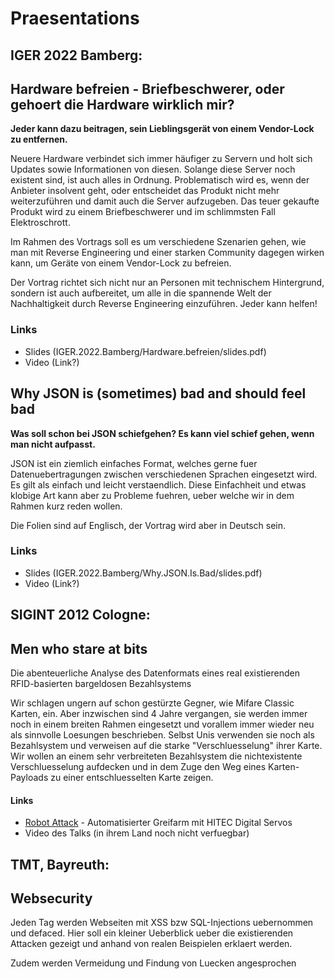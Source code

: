 Praesentations
==============

IGER 2022 Bamberg:
------------------
## Hardware befreien - Briefbeschwerer, oder gehoert die Hardware wirklich mir?
**Jeder kann dazu beitragen, sein Lieblingsgerät von einem Vendor-Lock zu entfernen.**

Neuere Hardware verbindet sich immer häufiger zu Servern und holt sich Updates sowie Informationen von diesen. Solange diese Server noch existent sind, ist auch alles in Ordnung. Problematisch wird es, wenn der Anbieter insolvent geht, oder entscheidet das Produkt nicht mehr weiterzuführen und damit auch die Server aufzugeben.
Das teuer gekaufte Produkt wird zu einem Briefbeschwerer und im schlimmsten Fall Elektroschrott.

Im Rahmen des Vortrags soll es um verschiedene Szenarien gehen, wie man mit Reverse Engineering und einer starken Community dagegen wirken kann, um Geräte von einem Vendor-Lock zu befreien.

Der Vortrag richtet sich nicht nur an Personen mit technischem Hintergrund, sondern ist auch aufbereitet, um alle in die spannende Welt der Nachhaltigkeit durch Reverse Engineering einzuführen. Jeder kann helfen!

### Links
- Slides (IGER.2022.Bamberg/Hardware.befreien/slides.pdf)
- Video (Link?)

## Why JSON is (sometimes) bad and should feel bad
**Was soll schon bei JSON schiefgehen? Es kann viel schief gehen, wenn man nicht aufpasst.**

JSON ist ein ziemlich einfaches Format, welches gerne fuer Datenuebertragungen zwischen verschiedenen Sprachen eingesetzt wird. Es gilt als einfach und leicht verstaendlich. Diese Einfachheit und etwas klobige Art kann aber zu Probleme fuehren, ueber welche wir in dem Rahmen kurz reden wollen.

Die Folien sind auf Englisch, der Vortrag wird aber in Deutsch sein.

### Links
- Slides (IGER.2022.Bamberg/Why.JSON.Is.Bad/slides.pdf)
- Video (Link?)

SIGINT 2012 Cologne:
--------------------
## Men who stare at bits
Die abenteuerliche Analyse des Datenformats eines real existierenden RFID-basierten bargeldosen Bezahlsystems

Wir schlagen ungern auf schon gestürzte Gegner, wie Mifare Classic Karten, ein. Aber inzwischen sind 4 Jahre vergangen, sie werden immer noch in einem breiten Rahmen eingesetzt und vorallem immer wieder neu als sinnvolle Loesungen beschrieben. Selbst Unis verwenden sie noch als Bezahlsystem und verweisen auf die starke "Verschluesselung" ihrer Karte. 
Wir wollen an einem sehr verbreiteten Bezahlsystem die nichtexistente Verschluesselung aufdecken und in dem Zuge den Weg eines Karten-Payloads zu einer entschluesselten Karte zeigen.

#### Links
* [Robot Attack](http://www.youtube.com/watch?v=EL_XR6wSfT8) - Automatisierter Greifarm mit HITEC Digital Servos
* Video des Talks (in ihrem Land noch nicht verfuegbar)


TMT, Bayreuth:
-------------
## Websecurity
Jeden Tag werden Webseiten mit XSS bzw SQL-Injections uebernommen und defaced. Hier soll ein kleiner Ueberblick ueber die existierenden Attacken gezeigt und anhand von realen Beispielen erklaert werden.

Zudem werden Vermeidung und Findung von Luecken angesprochen
